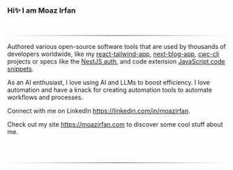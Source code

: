 ### Hi✨ I am Moaz Irfan

<img src="https://raw.githubusercontent.com/moazirfan/stuff/master/github/dark-hr.png#gh-dark-mode-only" alt="hr" />
<img src="https://raw.githubusercontent.com/moazirfan/stuff/master/github/light-hr.png#gh-light-mode-only" alt="hr" />
<br>

<p>Authored various open-source software tools that are used by thousands of developers worldwide, like my <a href="https://github.com/MoazIrfan/react-tailwind-app">react-tailwind-app</a>,​ <a href="https://github.com/MoazIrfan/next-blog-app">next-blog-app</a>, <a href="https://github.com/MoazIrfan/cwc-cli">cwc-cli</a> projects or specs like the <a href="https://github.com/MoazIrfan/NestJS-Authentication-Login-Signup">NestJS auth</a>, and code extension <a href="https://github.com/MoazIrfan/JavaScript-code-snippets">JavaScript code snippets</a>.</p>

As an AI enthusiast, I love using AI and LLMs to boost efficiency. I love automation and have a knack for creating automation tools to automate workflows and processes.

Connect with me on LinkedIn https://linkedin.com/in/moazirfan. 

Check out my site https://moazirfan.com to discover some cool stuff about me.

<br>
<img src="https://raw.githubusercontent.com/moazirfan/stuff/master/github/dark-hr.png#gh-dark-mode-only" alt="hr" />
<img src="https://raw.githubusercontent.com/moazirfan/stuff/master/github/light-hr.png#gh-light-mode-only" alt="hr" />
<!--
**MoazIrfan/MoazIrfan** is a ✨ _special_ ✨ repository because its `README.md` (this file) appears on your GitHub profile.

Here are some ideas to get you started:

- 🔭 I’m currently working on ...
- 🌱 I’m currently learning ...
- 👯 I’m looking to collaborate on ...
- 🤔 I’m looking for help with ...
- 💬 Ask me about ...
- 📫 How to reach me: ...
- 😄 Pronouns: ...
- ⚡ Fun fact: ...
-->
